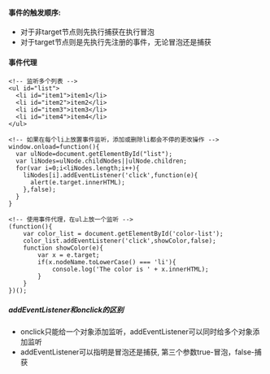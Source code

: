 #### 事件的触发顺序: 
- 对于非target节点则先执行捕获在执行冒泡
- 对于target节点则是先执行先注册的事件，无论冒泡还是捕获

#### 事件代理  
```
<!-- 监听多个列表 -->
<ul id="list">
  <li id="item1">item1</li>
  <li id="item2">item2</li>
  <li id="item3">item3</li>
  <li id="item4">item4</li>
</ul>
```
```
<!-- 如果在每个li上放置事件监听，添加或删除li都会不停的更改操作 -->
window.onload=function(){
  var ulNode=document.getElementById("list");
  var liNodes=ulNode.childNodes||ulNode.children;
  for(var i=0;i<liNodes.length;i++){
    liNodes[i].addEventListener('click',function(e){
      alert(e.target.innerHTML);
    },false);
  }
}
```
```
<!-- 使用事件代理，在ul上放一个监听 -->
(function(){
    var color_list = document.getElementById('color-list');
    color_list.addEventListener('click',showColor,false);
    function showColor(e){
        var x = e.target;
        if(x.nodeName.toLowerCase() === 'li'){
            console.log('The color is ' + x.innerHTML);
        }
    }
})();
```

##### addEventListener和onclick的区别
- onclick只能给一个对象添加监听，addEventListener可以同时给多个对象添加监听
- addEventListener可以指明是冒泡还是捕获, 第三个参数true-冒泡，false-捕获